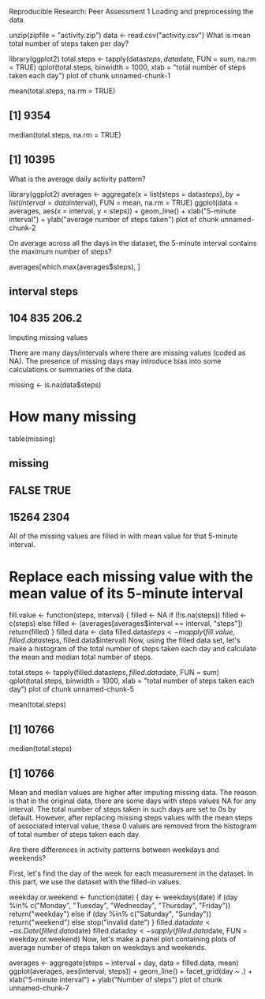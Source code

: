 Reproducible Research: Peer Assessment 1
Loading and preprocessing the data

unzip(zipfile = "activity.zip")
data <- read.csv("activity.csv")
What is mean total number of steps taken per day?

library(ggplot2)
total.steps <- tapply(data$steps, data$date, FUN = sum, na.rm = TRUE)
qplot(total.steps, binwidth = 1000, xlab = "total number of steps taken each day")
plot of chunk unnamed-chunk-1

mean(total.steps, na.rm = TRUE)
## [1] 9354
median(total.steps, na.rm = TRUE)
## [1] 10395
What is the average daily activity pattern?

library(ggplot2)
averages <- aggregate(x = list(steps = data$steps), by = list(interval = data$interval), 
    FUN = mean, na.rm = TRUE)
ggplot(data = averages, aes(x = interval, y = steps)) + geom_line() + xlab("5-minute interval") + 
    ylab("average number of steps taken")
plot of chunk unnamed-chunk-2

On average across all the days in the dataset, the 5-minute interval contains the maximum number of steps?

averages[which.max(averages$steps), ]
##     interval steps
## 104      835 206.2
Imputing missing values

There are many days/intervals where there are missing values (coded as NA). The presence of missing days may introduce bias into some calculations or summaries of the data.

missing <- is.na(data$steps)
# How many missing
table(missing)
## missing
## FALSE  TRUE 
## 15264  2304
All of the missing values are filled in with mean value for that 5-minute interval.

# Replace each missing value with the mean value of its 5-minute interval
fill.value <- function(steps, interval) {
    filled <- NA
    if (!is.na(steps)) 
        filled <- c(steps) else filled <- (averages[averages$interval == interval, "steps"])
    return(filled)
}
filled.data <- data
filled.data$steps <- mapply(fill.value, filled.data$steps, filled.data$interval)
Now, using the filled data set, let's make a histogram of the total number of steps taken each day and calculate the mean and median total number of steps.

total.steps <- tapply(filled.data$steps, filled.data$date, FUN = sum)
qplot(total.steps, binwidth = 1000, xlab = "total number of steps taken each day")
plot of chunk unnamed-chunk-5

mean(total.steps)
## [1] 10766
median(total.steps)
## [1] 10766
Mean and median values are higher after imputing missing data. The reason is that in the original data, there are some days with steps values NA for any interval. The total number of steps taken in such days are set to 0s by default. However, after replacing missing steps values with the mean steps of associated interval value, these 0 values are removed from the histogram of total number of steps taken each day.

Are there differences in activity patterns between weekdays and weekends?

First, let's find the day of the week for each measurement in the dataset. In this part, we use the dataset with the filled-in values.

weekday.or.weekend <- function(date) {
    day <- weekdays(date)
    if (day %in% c("Monday", "Tuesday", "Wednesday", "Thursday", "Friday")) 
        return("weekday") else if (day %in% c("Saturday", "Sunday")) 
        return("weekend") else stop("invalid date")
}
filled.data$date <- as.Date(filled.data$date)
filled.data$day <- sapply(filled.data$date, FUN = weekday.or.weekend)
Now, let's make a panel plot containing plots of average number of steps taken on weekdays and weekends.

averages <- aggregate(steps ~ interval + day, data = filled.data, mean)
ggplot(averages, aes(interval, steps)) + geom_line() + facet_grid(day ~ .) + 
    xlab("5-minute interval") + ylab("Number of steps")
plot of chunk unnamed-chunk-7
